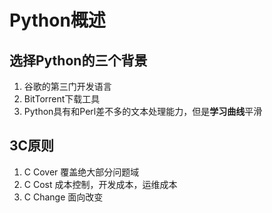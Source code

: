 Python概述
============


选择Python的三个背景
--------------------

1.	谷歌的第三门开发语言
2.	BitTorrent下载工具
3.	Python具有和Perl差不多的文本处理能力，但是**学习曲线**平滑

3C原则
------

1.	C Cover 覆盖绝大部分问题域
2.	C Cost 成本控制，开发成本，运维成本
3.	C Change 面向改变
